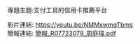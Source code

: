 專題主題:支付工具的信用卡推薦平台 <br />

影片連結: https://youtu.be/NMMxwmqTbms<br/>
簡報連結: [簡報_R07723079_周庭瑋.pdf](https://github.com/weiooo/Financial_Innovation/blob/master/%E6%9C%9F%E6%9C%AB%E5%B0%88%E9%A1%8C_R07723079_%E5%91%A8%E5%BA%AD%E7%91%8B/%E7%B0%A1%E5%A0%B1_R07723079_%E5%91%A8%E5%BA%AD%E7%91%8B.pdf) <br/>
